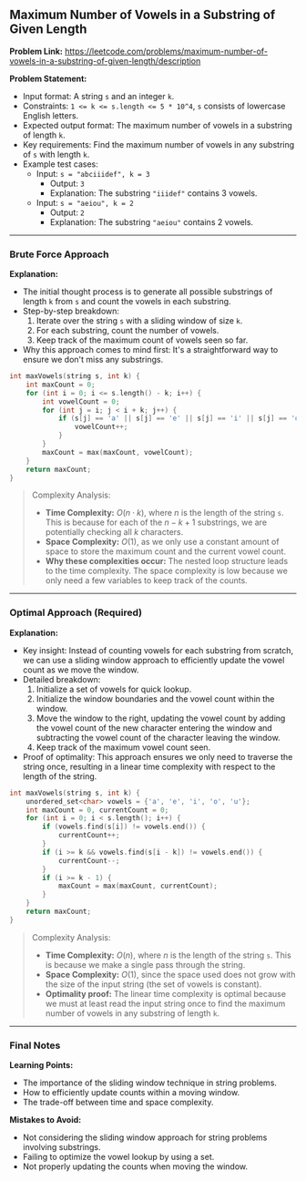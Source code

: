 ## Maximum Number of Vowels in a Substring of Given Length
**Problem Link:** https://leetcode.com/problems/maximum-number-of-vowels-in-a-substring-of-given-length/description

**Problem Statement:**
- Input format: A string `s` and an integer `k`.
- Constraints: `1 <= k <= s.length <= 5 * 10^4`, `s` consists of lowercase English letters.
- Expected output format: The maximum number of vowels in a substring of length `k`.
- Key requirements: Find the maximum number of vowels in any substring of `s` with length `k`.
- Example test cases:
  - Input: `s = "abciiidef", k = 3`
    - Output: `3`
    - Explanation: The substring `"iiidef"` contains 3 vowels.
  - Input: `s = "aeiou", k = 2`
    - Output: `2`
    - Explanation: The substring `"aeiou"` contains 2 vowels.

---

### Brute Force Approach
**Explanation:**
- The initial thought process is to generate all possible substrings of length `k` from `s` and count the vowels in each substring.
- Step-by-step breakdown:
  1. Iterate over the string `s` with a sliding window of size `k`.
  2. For each substring, count the number of vowels.
  3. Keep track of the maximum count of vowels seen so far.
- Why this approach comes to mind first: It's a straightforward way to ensure we don't miss any substrings.

```cpp
int maxVowels(string s, int k) {
    int maxCount = 0;
    for (int i = 0; i <= s.length() - k; i++) {
        int vowelCount = 0;
        for (int j = i; j < i + k; j++) {
            if (s[j] == 'a' || s[j] == 'e' || s[j] == 'i' || s[j] == 'o' || s[j] == 'u') {
                vowelCount++;
            }
        }
        maxCount = max(maxCount, vowelCount);
    }
    return maxCount;
}
```

> Complexity Analysis:
> - **Time Complexity:** $O(n \cdot k)$, where $n$ is the length of the string `s`. This is because for each of the $n - k + 1$ substrings, we are potentially checking all $k$ characters.
> - **Space Complexity:** $O(1)$, as we only use a constant amount of space to store the maximum count and the current vowel count.
> - **Why these complexities occur:** The nested loop structure leads to the time complexity. The space complexity is low because we only need a few variables to keep track of the counts.

---

### Optimal Approach (Required)
**Explanation:**
- Key insight: Instead of counting vowels for each substring from scratch, we can use a sliding window approach to efficiently update the vowel count as we move the window.
- Detailed breakdown:
  1. Initialize a set of vowels for quick lookup.
  2. Initialize the window boundaries and the vowel count within the window.
  3. Move the window to the right, updating the vowel count by adding the vowel count of the new character entering the window and subtracting the vowel count of the character leaving the window.
  4. Keep track of the maximum vowel count seen.
- Proof of optimality: This approach ensures we only need to traverse the string once, resulting in a linear time complexity with respect to the length of the string.

```cpp
int maxVowels(string s, int k) {
    unordered_set<char> vowels = {'a', 'e', 'i', 'o', 'u'};
    int maxCount = 0, currentCount = 0;
    for (int i = 0; i < s.length(); i++) {
        if (vowels.find(s[i]) != vowels.end()) {
            currentCount++;
        }
        if (i >= k && vowels.find(s[i - k]) != vowels.end()) {
            currentCount--;
        }
        if (i >= k - 1) {
            maxCount = max(maxCount, currentCount);
        }
    }
    return maxCount;
}
```

> Complexity Analysis:
> - **Time Complexity:** $O(n)$, where $n$ is the length of the string `s`. This is because we make a single pass through the string.
> - **Space Complexity:** $O(1)$, since the space used does not grow with the size of the input string (the set of vowels is constant).
> - **Optimality proof:** The linear time complexity is optimal because we must at least read the input string once to find the maximum number of vowels in any substring of length `k`.

---

### Final Notes
**Learning Points:**
- The importance of the sliding window technique in string problems.
- How to efficiently update counts within a moving window.
- The trade-off between time and space complexity.

**Mistakes to Avoid:**
- Not considering the sliding window approach for string problems involving substrings.
- Failing to optimize the vowel lookup by using a set.
- Not properly updating the counts when moving the window.